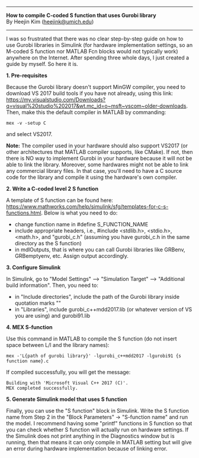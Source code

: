 *******************************************************************
   **How to compile C-coded S function that uses Gurobi library**    
            By Heejin Kim (heejink@umich.edu)                      
*******************************************************************

I was so frustrated that there was no clear step-by-step guide on how to use Gurobi libraries in Simulink (for hardware implementation settings, so an M-coded S function nor MATLAB Fcn blocks would not typically work) anywhere on the Internet. After spending three whole days, I just created a guide by myself. So here it is.

**1. Pre-requisites**

Because the Gurobi library doesn't support MinGW compiler, you need to download VS 2017 build tools if you have not already, using this link: https://my.visualstudio.com/Downloads?q=visual%20studio%202017&wt.mc_id=o~msft~vscom~older-downloads. Then, make this the default compiler in MATLAB by commanding:
```
mex -v -setup C  
```
and select VS2017.

**Note:** The compiler used in your hardware should also support VS2017 (or other architectures that MATLAB compiler supports, like CMake). If not, then there is NO way to implement Gurobi in your hardware because it will not be able to link the library. Moreover, some hardwares might not be able to link any commercial library files. In that case, you'll need to have a C source code for the library and compile it using the hardware's own compiler.

**2. Write a C-coded level 2 S function**

A template of S function can be found here: https://www.mathworks.com/help/simulink/sfg/templates-for-c-s-functions.html. Below is what you need to do:
  - change function name in #define S_FUNCTION_NAME
  - include appropriate headers, i.e., #include <stdlib.h>, <stdio.h>, <math.h>, and "gurobi_c.h" (assuming you have gurobi_c.h in the same directory as the S function)
  - in mdlOutputs, that is where you can call Gurobi libraries like GRBenv, GRBemptyenv, etc. Assign output accordingly.

**3. Configure Simulink**

In Simulink, go to "Model Settings" --> "Simulation Target" --> "Additional build information". Then, you need to:
  - in "Include directories", include the path of the Gurobi library inside quotation marks ""
  - in "Libraries", include gurobi_c++mdd2017.lib (or whatever version of VS you are using) and gurobi91.lib

**4. MEX S-function**

Use this command in MATLAB to compile the S function (do not insert space between L/l and the library names):
```
mex -'L{path of gurobi library}' -lgurobi_c++mdd2017 -lgurobi91 {s function name}.c
```
If compiled successfully, you will get the message:
```
Building with 'Microsoft Visual C++ 2017 (C)'.
MEX completed successfully.
```

**5. Generate Simulink model that uses S function**

Finally, you can use the "S function" block in Simulink. Write the S function name from Step 2 in the "Block Parameters" -> "S-function name" and run the model. I recommend having some "printf" functions in S function so that you can check whether S function will actually run on hardware settings. If the Simulink does not print anything in the Diagnostics window but is running, then that means it can only compile in MATLAB setting but will give an error during hardware implementation because of linking error.

